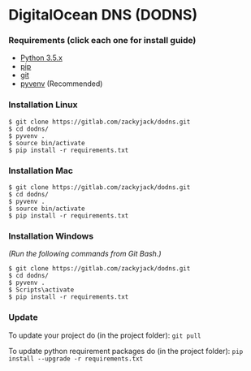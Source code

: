 # DigitalOcean DNS (DODNS)

### Requirements (click each one for install guide)

- [Python 3.5.x](https://docs.python.org/3.5/using/index.html)
- [pip](https://pip.pypa.io/en/stable/installing/)
- [git](https://git-scm.com/book/en/v2/Getting-Started-Installing-Git)
- [pyvenv](https://docs.python.org/3/tutorial/venv.html) (Recommended)

### Installation Linux

```
$ git clone https://gitlab.com/zackyjack/dodns.git
$ cd dodns/
$ pyvenv .
$ source bin/activate  
$ pip install -r requirements.txt
```

### Installation Mac

```
$ git clone https://gitlab.com/zackyjack/dodns.git
$ cd dodns/
$ pyvenv .
$ source bin/activate  
$ pip install -r requirements.txt
```

### Installation Windows

*(Run the following commands from Git Bash.)*

```
$ git clone https://gitlab.com/zackyjack/dodns.git
$ cd dodns/
$ pyvenv .
$ Scripts\activate
$ pip install -r requirements.txt
```

### Update
To update your project do (in the project folder): `git pull`

To update python requirement packages do (in the project folder): `pip install --upgrade -r requirements.txt`